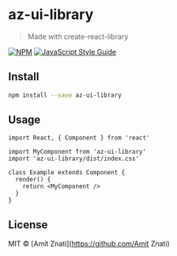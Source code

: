 # az-ui-library

> Made with create-react-library

[![NPM](https://img.shields.io/npm/v/az-ui-library.svg)](https://www.npmjs.com/package/az-ui-library) [![JavaScript Style Guide](https://img.shields.io/badge/code_style-standard-brightgreen.svg)](https://standardjs.com)

## Install

```bash
npm install --save az-ui-library
```

## Usage

```tsx
import React, { Component } from 'react'

import MyComponent from 'az-ui-library'
import 'az-ui-library/dist/index.css'

class Example extends Component {
  render() {
    return <MyComponent />
  }
}
```

## License

MIT © [Amit Znati](https://github.com/Amit Znati)
